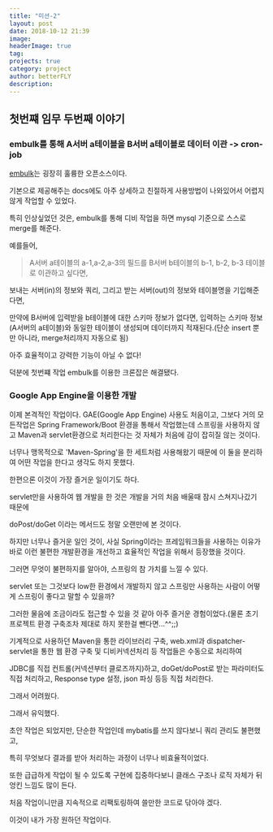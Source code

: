 ```yaml
---
title: "미션-2"
layout: post
date: 2018-10-12 21:39
image: 
headerImage: true
tag: 
projects: true
category: project
author: betterFLY
description:
---
```


## 첫번쨰 임무 두번째 이야기

### embulk를 통해 A서버 a테이블을 B서버 a테이블로 데이터 이관 -> cron-job

[embulk](http://www.embulk.org/docs/)는 굉장히 훌륭한 오픈소스이다.

기본으로 제공해주는 docs에도 아주 상세하고 친절하게 사용방법이 나와있어서 어렵지 않게 작업할 수 있었다.

특히 인상싶었던 것은, embulk를 통해 디비 작업을 하면 mysql 기준으로 스스로 merge를 해준다.

예를들어, 
> A서버 a테이블의 a-1,a-2,a-3의 필드를 B서버 b테이블의 b-1, b-2, b-3 테이블로 이관하고 싶다면,

보내는 서버(in)의 정보와 쿼리, 그리고 받는 서버(out)의 정보와 테이블명을 기입해준다면,

만약에 B서버에 입력받을 b테이블에 대한 스키마 정보가 없다면, 입력하는 스키마 정보(A서버의 a테이블)와 동일한 테이블이 생성되며 데이터까지 적재된다.(단순 insert 뿐만 아니라, merge처리까지 자동으로 됨)

아주 효율적이고 강력한 기능이 아닐 수 없다!

덕분에 첫번쨰 작업 embulk를 이용한 크론잡은 해결됐다.

### Google App Engine을 이용한 개발

이제 본격적인 작업이다. GAE(Google App Engine) 사용도 처음이고, 그보다 거의 모든작업은 Spring Framework/Boot 환경을 통해서 작업했는데 스프링을 사용하지 않고 Maven과 servlet환경으로 처리한다는 것 자체가 처음에 감이 잡히질 않는 것이다.

너무나 맹목적으로 'Maven-Spring'을 한 세트처럼 사용해왔기 때문에 이 둘을 분리하여 어떤 작업을 한다고 생각도 하지 못했다. 

한편으론 이것이 가장 즐거운 일이기도 하다.

servlet만을 사용하여 웹 개발을 한 것은 개발을 거의 처음 배울때 잠시 스쳐지나갔기 때문에

doPost/doGet 이라는 메서드도 정말 오랜만에 본 것이다.

하지만 너무나 즐거운 일인 것이, 사실 Spring이라는 프레임워크들을 사용하는 이유가 바로 이런 불편한 개발환경을 개선하고 효율적인 작업을 위해서 등장했을 것이다.

그러면 무엇이 불편하지를 알아야, 스프링의 참 가치를 느낄 수 있다.

servlet 또는 그것보다 low한 환경에서 개발하지 않고 스프링만 사용하는 사람이 어떻게 스프링이 좋다고 말할 수 있을까?

그러한 물음에 조금이라도 접근할 수 있을 것 같아 아주 즐거운 경험이었다.(물론 초기 프로젝트 환경 구축조차 제대로 하지 못한걸 뺀다면...^^;;)

기계적으로 사용하던 Maven을 통한 라이브러리 구축, web.xml과 dispatcher-servlet을 통한 웹 환경 구축 및 디비커넥션처리 등 작업들은 수동으로 처리하여

JDBC를 직접 컨트롤(커넥션부터 클로즈까지)하고, doGet/doPost로 받는 파라미터도 직접 처리하고, Response type 설정, json 파싱 등등 직접 처리한다.

 그래서 어려웠다.

 그래서 유익했다.

 초안 작업은 되었지만, 단순한 작업인데 mybatis를 쓰지 않다보니 쿼리 관리도 불편했고,

 특히 무엇보다 결과를 받아 처리하는 과정이 너무나 비효율적이었다.

 또한 급급하게 작업이 될 수 있도록 구현에 집중하다보니 클래스 구조나 로직 자체가 뒤엉킨 느낌도 많이 든다.

 처음 작업이니만큼 지속적으로 리팩토링하여 쓸만한 코드로 닦아야 겠다.

 이것이 내가 가장 원하던 작업이다. 